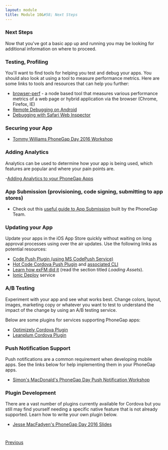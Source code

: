 ```yaml
---
layout: module
title: Module 10&#58; Next Steps
---
```


### Next Steps
Now that you've got a basic app up and running you may be looking for additional information on where to proceed. 
  
### Testing, Profiling
You'll want to find tools for helping you test and debug your apps. You should also look at using a tool to measure performance metrics. Here are some
links to tools and resources that can help you further:

  - [browser-perf](https://github.com/axemclion/browser-perf) - a node based tool that measures various performance metrics of a web page or hybrid application 
  via the browser (Chrome, Firefox, IE)
  - [Remote Debugging on Android](http://geeklearning.io/apache-cordova-and-remote-debugging-on-android/)
  - [Debugging with Safari Web Inspector](http://phonegap-tips.com/articles/debugging-ios-phonegap-apps-with-safaris-web-inspector.html)

### Securing your App 
- [Tommy Williams PhoneGap Day 2016 Workshop](http://devgeeks.github.io/pixfor-vulnerable/assets/player/KeynoteDHTMLPlayer.html)

 
### Adding Analytics
Analytics can be used to determine how your app is being used, which features are popular and where your pain points are.  
    
-[Adding Analytics to your PhoneGap Apps](http://phonegap.com/blog/2015/08/18/adding-analytics-to-your-phonegap-app/)
    
### App Submission (provisioning, code signing, submitting to app stores)
- Check out this [useful guide to App Submission](https://github.com/timkim/phonegap-day-workshop-app-submission/wiki) built by the PhoneGap Team.  

### Updating your App
Update your apps in the iOS App Store quickly without waiting on long approval processes using over the air updates. Use the following
  links as potential resources:

- [Code Push Plugin (using MS CodePush Service)](https://www.npmjs.com/package/cordova-plugin-code-push)
- [Hot Code Cordova Push Plugin](https://www.npmjs.com/package/cordova-plugin-code-push) and [associated CLI](https://www.npmjs.com/package/cordova-hot-code-push-cli)     
- [Learn how exFM did it](http://phonegap.com/blog/2013/04/23/story-behind-exfm/) (read the section titled *Loading Assets*).        
- [Ionic Deploy](http://docs.ionic.io/docs/deploy-from-scratch) service
  
### A/B Testing
Experiment with your app and see what works best. Change colors, layout, images, marketing copy or whatever you want to test to 
  understand the impact of the change by using an A/B testing service. 
  
Below are some plugins for services supporting PhoneGap apps:  
  
- [Optimizely Cordova Plugin](https://github.com/optimizely/optimizely-cordova-plugin)
- [Leanplum Cordova Plugin](https://github.com/Telerik-Verified-Plugins/Leanplum/blob/master/doc/index.md)

### Push Notification Support
Push notifications are a common requirement when developing mobile apps. See the links below for help implementing them in your PhoneGap apps.
  
- [Simon's MacDonald's PhoneGap Day Push Notification Workshop](http://macdonst.github.io/push-workshop/) 
  
### Plugin Development  
There are a vast number of plugins currently available for Cordova but you still may find yourself needing a specific native feature that is not already
  supported. Learn how to write your own plugin below.
  
- [Jesse MacFadyen's PhoneGap Day 2016 Slides](http://purplecabbage.github.io/slides/pgd16Plugins/index.html)
    
<div class="row" style="margin-top:40px;">
<div class="col-sm-12">
<a href="module8.html" class="btn btn-default"><i class="glyphicon glyphicon-chevron-left"></i> Previous</a>

</div>
</div>
